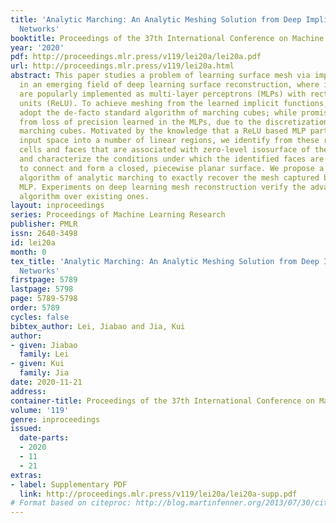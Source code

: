 ```yaml
---
title: 'Analytic Marching: An Analytic Meshing Solution from Deep Implicit Surface
  Networks'
booktitle: Proceedings of the 37th International Conference on Machine Learning
year: '2020'
pdf: http://proceedings.mlr.press/v119/lei20a/lei20a.pdf
url: http://proceedings.mlr.press/v119/lei20a.html
abstract: This paper studies a problem of learning surface mesh via implicit functions
  in an emerging field of deep learning surface reconstruction, where implicit functions
  are popularly implemented as multi-layer perceptrons (MLPs) with rectified linear
  units (ReLU). To achieve meshing from the learned implicit functions, existing methods
  adopt the de-facto standard algorithm of marching cubes; while promising, they suffer
  from loss of precision learned in the MLPs, due to the discretization nature of
  marching cubes. Motivated by the knowledge that a ReLU based MLP partitions its
  input space into a number of linear regions, we identify from these regions analytic
  cells and faces that are associated with zero-level isosurface of the implicit function,
  and characterize the conditions under which the identified faces are guaranteed
  to connect and form a closed, piecewise planar surface. We propose a naturally parallelizable
  algorithm of analytic marching to exactly recover the mesh captured by a learned
  MLP. Experiments on deep learning mesh reconstruction verify the advantages of our
  algorithm over existing ones.
layout: inproceedings
series: Proceedings of Machine Learning Research
publisher: PMLR
issn: 2640-3498
id: lei20a
month: 0
tex_title: 'Analytic Marching: An Analytic Meshing Solution from Deep Implicit Surface
  Networks'
firstpage: 5789
lastpage: 5798
page: 5789-5798
order: 5789
cycles: false
bibtex_author: Lei, Jiabao and Jia, Kui
author:
- given: Jiabao
  family: Lei
- given: Kui
  family: Jia
date: 2020-11-21
address: 
container-title: Proceedings of the 37th International Conference on Machine Learning
volume: '119'
genre: inproceedings
issued:
  date-parts:
  - 2020
  - 11
  - 21
extras:
- label: Supplementary PDF
  link: http://proceedings.mlr.press/v119/lei20a/lei20a-supp.pdf
# Format based on citeproc: http://blog.martinfenner.org/2013/07/30/citeproc-yaml-for-bibliographies/
---
```

